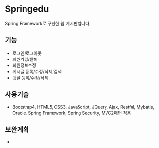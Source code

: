 Springedu
==================
Spring Framework로 구현한 웹 게시판입니다.

 기능
------------------
* 로그인/로그아웃
* 회원가입/탈퇴
* 회원정보수정
* 게시글 등록/수정/삭제/검색
* 댓글 등록/수정/삭제

 사용기술
------------------
* Bootstrap4, HTML5, CSS3, JavaScript, JQuery, Ajax, Restful, Mybatis, Oracle, Spring Framework, Spring Security, MVC2패턴 적용


 보완계획
------------------
* 
